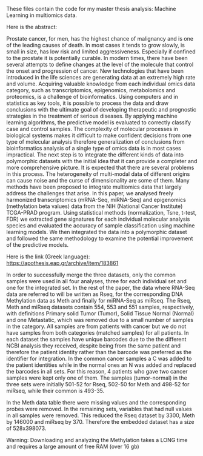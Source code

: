 These files contain the code for my master thesis analysis: Machine Learning in multiomics data.

Here is the abstract:

Prostate cancer, for men, has the highest chance of malignancy and is one of the leading causes of death. 
In most cases it tends to grow slowly, is small in size, has low risk and limited aggressiveness. Especially 
if confined to the prostate it is potentially curable. In modern times, there have been several attempts to 
define changes at the level of the molecule that control the onset and progression of cancer.
New technologies that have been introduced in the life sciences are generating data at an extremely high rate and volume. 
Acquiring valuable knowledge from each individual omics data category, such as transcriptomics, epigenomics, 
metabolomics and proteomics, is a challenge of bioinformatics. Using computers and in statistics as key tools, 
it is possible to process the data and draw conclusions with the ultimate goal of developing therapeutic 
and prognostic strategies in the treatment of serious diseases. By applying machine learning algorithms, 
the predictive model is evaluated to correctly classify case and control samples. The complexity of molecular 
processes in biological systems makes it difficult to make confident decisions from one type of molecular analysis 
therefore generalization of conclusions from bioinformatics analysis of a single type of omics data is in most cases impractical.
The next step is to integrate the different kinds of data into polymorphic datasets with the initial idea that 
it can provide a completer and more comprehensive picture. It is expected that there are several problems in this process.
The heterogeneity of multi-modal data of different origins can cause noise and the curse of dimensionality are some of them.
Many methods have been proposed to integrate multiomics data that largely address the challenges that arise. In this paper, 
we analysed freely harmonized transcriptomics (mRNA-Seq, miRNA-Seq) and epigenomics (methylation beta values) data from the 
NIH (National Cancer Institute) TCGA-PRAD program. Using statistical methods (normalization, Tsne, t-test, FDR) we extracted 
gene signatures for each individual molecular analysis species and evaluated the accuracy of sample classification 
using machine learning models. We then integrated the data into a polymorphic dataset and followed the same methodology to 
examine the potential improvement of the predictive models.

Here is the link (Greek language): https://apothesis.eap.gr/archive/item/183861

In order to successfully merge the three datasets, only the common samples were used in all four analyses, three for each 
individual set and one for the integrated set. In the rest of the paper, the data where RNA-Seq data are referred to will 
be written as Rseq, for the corresponding DNA Methylation data as Meth and finally for miRNA-Seq as miRseq. The Rseq, 
Meth and miRseq datasets contain 554, 553 and 551 samples, respectively, with definitions Primary solid Tumor (Tumor), 
Solid Tissue Normal (Normal) and one Metastatic, which was removed due to a small number of samples in the category. 
All samples are from patients with cancer but we do not have samples from both categories (matched samples) for all patients.
In each dataset the samples have unique barcodes due to the the different NCBI analysis they received, despite being from 
the same patient and therefore the patient identity rather than the barcode was preferred as the identifier for integration. 
In the common cancer samples a C was added to the patient identities while in the normal ones an N was added and replaced 
the barcodes in all sets. For this reason, 4 patients who gave two cancer samples were kept only one of them. 
The samples (tumor-normal) in the three sets were initially 501-52 for Rseq, 502-50 for Meth and 498-52 for miRseq, 
while their common is 493-35.

In the Meth data table there were missing values and the corresponding probes were removed. In the remaining sets, 
variables that had null values in all samples were removed. This reduced the Rseq dataset by 3300, Meth by 146000 
and miRseq by 370. Therefore the embedded dataset has a size of 528x398073.

Warning: Downloading and analyzing the Methylation takes a LONG time and requires a large amount of free RAM (over 16 gb)
